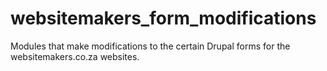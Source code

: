 websitemakers_form_modifications
================================

Modules that make modifications to the certain Drupal forms for the websitemakers.co.za websites.
